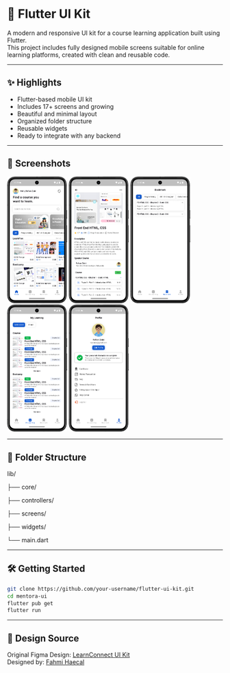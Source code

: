 # 📱 Flutter UI Kit


A modern and responsive UI kit for a course learning application built using Flutter.  
This project includes fully designed mobile screens suitable for online learning platforms, created with clean and reusable code.

---

## ✨ Highlights

- Flutter-based mobile UI kit  
- Includes 17+ screens and growing  
- Beautiful and minimal layout  
- Organized folder structure  
- Reusable widgets  
- Ready to integrate with any backend


---

## 📸 Screenshots

<p float="left">
  <img src="assets/screenshots/home.png" width="140" />
  <img src="assets/screenshots/detail_course.png" width="140" />
  <img src="assets/screenshots/bookmark.png" width="140" />
  <img src="assets/screenshots/my_learning.png" width="140" />
  <img src="assets/screenshots/profile.png" width="140" />
</p>


---

## 📁 Folder Structure

lib/

├── core/

├── controllers/

├── screens/

├── widgets/

└── main.dart

---

## 🛠️ Getting Started

```bash
git clone https://github.com/your-username/flutter-ui-kit.git
cd mentora-ui
flutter pub get
flutter run
```



---

##  🎨 Design Source

Original Figma Design: [LearnConnect UI Kit](https://ui8.net/fahmi-haecal/products/learnconnect---mobile-app-ui-kit)  
Designed by: [Fahmi Haecal](https://ui8.net/fahmi-haecal)
